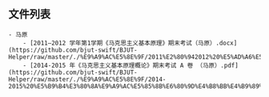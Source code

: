 

## 文件列表

    - 马原
        - [2011—2012 学年第1学期《马克思主义基本原理》期末考试（马原）.docx](https://github.com/bjut-swift/BJUT-Helper/raw/master/./%E9%A9%AC%E5%8E%9F/2011%E2%80%942012%20%E5%AD%A6%E5%B9%B4%E7%AC%AC1%E5%AD%A6%E6%9C%9F%E3%80%8A%E9%A9%AC%E5%85%8B%E6%80%9D%E4%B8%BB%E4%B9%89%E5%9F%BA%E6%9C%AC%E5%8E%9F%E7%90%86%E3%80%8B%E6%9C%9F%E6%9C%AB%E8%80%83%E8%AF%95%EF%BC%88%E9%A9%AC%E5%8E%9F%EF%BC%89.docx)
        - [2014-2015 年《马克思主义基本原理概论》期末考试 A 卷 （马原）.pdf](https://github.com/bjut-swift/BJUT-Helper/raw/master/./%E9%A9%AC%E5%8E%9F/2014-2015%20%E5%B9%B4%E3%80%8A%E9%A9%AC%E5%85%8B%E6%80%9D%E4%B8%BB%E4%B9%89%E5%9F%BA%E6%9C%AC%E5%8E%9F%E7%90%86%E6%A6%82%E8%AE%BA%E3%80%8B%E6%9C%9F%E6%9C%AB%E8%80%83%E8%AF%95%20A%20%E5%8D%B7%20%EF%BC%88%E9%A9%AC%E5%8E%9F%EF%BC%89.pdf)

